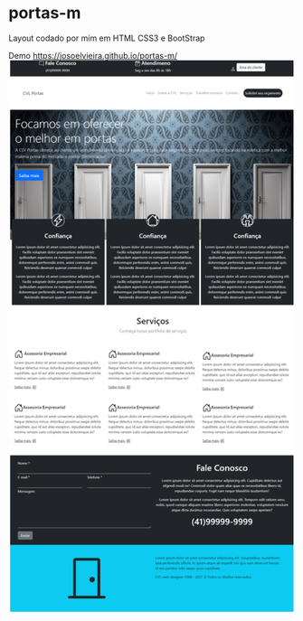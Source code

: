 # portas-m
 Layout codado por mim em HTML CSS3 e BootStrap

Demo
https://josoelvieira.github.io/portas-m/
![](https://github.com/josoelvieira/portifolio/blob/main/img/portas.png)
